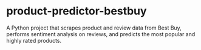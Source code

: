 # product-predictor-bestbuy
A Python project that scrapes product and review data from Best Buy, performs sentiment analysis on reviews, and predicts the most popular and highly rated products.
